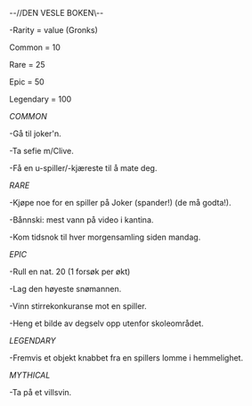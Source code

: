   --//DEN VESLE BOKEN\\--

-Rarity = value (Gronks)

  Common = 10
  
  Rare = 25
  
  Epic = 50
  
  Legendary = 100

*COMMON*

  -Gå til joker'n.
  
  -Ta sefie m/Clive.
  
  -Få en u-spiller/-kjæreste til å mate deg.

*RARE*

  -Kjøpe noe for en spiller på Joker (spander!) (de må godta!).
  
  -Bånnski: mest vann på video i kantina. 
  
  -Kom tidsnok til hver morgensamling siden mandag.

*EPIC*

  -Rull en nat. 20 (1 forsøk per økt)
  
  -Lag den høyeste snømannen.
  
  -Vinn stirrekonkuranse mot en spiller.
  
  -Heng et bilde av degselv opp utenfor skoleområdet.

*LEGENDARY*

  -Fremvis et objekt knabbet fra en spillers lomme i hemmelighet.

*MYTHICAL*

  -Ta på et villsvin.

